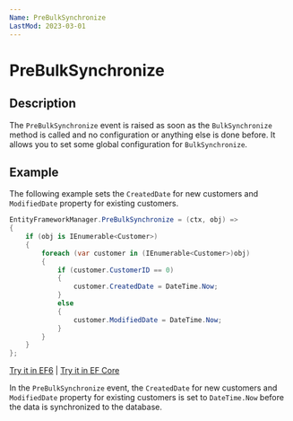 ```yaml
---
Name: PreBulkSynchronize
LastMod: 2023-03-01
---
```


# PreBulkSynchronize

## Description

The `PreBulkSynchronize` event is raised as soon as the `BulkSynchronize` method is called and no configuration or anything else is done before. It allows you to set some global configuration for `BulkSynchronize`. 

## Example

The following example sets the `CreatedDate` for new customers and `ModifiedDate` property for existing customers.

```csharp
EntityFrameworkManager.PreBulkSynchronize = (ctx, obj) =>
{
    if (obj is IEnumerable<Customer>)
    {
        foreach (var customer in (IEnumerable<Customer>)obj)
        {
            if (customer.CustomerID == 0)
            {
                customer.CreatedDate = DateTime.Now;
            }
            else
            {
                customer.ModifiedDate = DateTime.Now;
            }
        }
    }
};
```

[Try it in EF6](https://dotnetfiddle.net/EbuRR2) | [Try it in EF Core](https://dotnetfiddle.net/GTBAYt)

In the `PreBulkSynchronize` event, the `CreatedDate` for new customers and `ModifiedDate` property for existing customers is set to `DateTime.Now` before the data is synchronized to the database.
